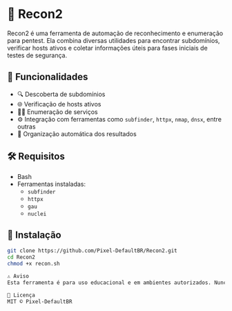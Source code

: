 # 🚀 Recon2

Recon2 é uma ferramenta de automação de reconhecimento e enumeração para pentest. Ela combina diversas utilidades para encontrar subdomínios, verificar hosts ativos e coletar informações úteis para fases iniciais de testes de segurança.

## 📌 Funcionalidades

- 🔍 Descoberta de subdomínios
- 🌐 Verificação de hosts ativos
- 🕵️‍♂️ Enumeração de serviços
- ⚙️ Integração com ferramentas como `subfinder`, `httpx`, `nmap`, `dnsx`, entre outras
- 📂 Organização automática dos resultados

## 🛠️ Requisitos

- Bash
- Ferramentas instaladas:
  - `subfinder`
  - `httpx`
  - `gau`
  - `nuclei`

## 🔧 Instalação
```bash
git clone https://github.com/Pixel-DefaultBR/Recon2.git
cd Recon2
chmod +x recon.sh

⚠️ Aviso
Esta ferramenta é para uso educacional e em ambientes autorizados. Nunca use Recon2 em sistemas sem permissão explícita. Seja ético! 🛡️

📄 Licença
MIT © Pixel-DefaultBR